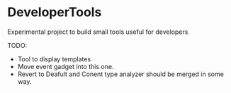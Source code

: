 DeveloperTools
==============

Experimental project to build small tools useful for developers

TODO:
* Tool to display templates
* Move event gadget into this one.
* Revert to Deafult and Conent type analyzer should be merged in some way.